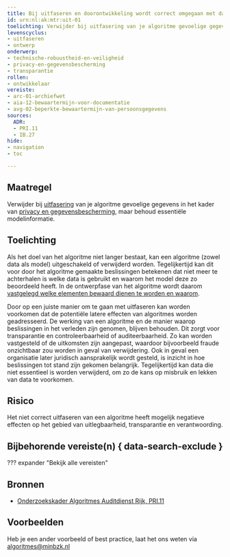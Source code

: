 ```yaml
---
title: Bij uitfaseren en doorontwikkeling wordt correct omgegaan met data en modelinformatie
id: urn:nl:ak:mtr:uit-01
toelichting: Verwijder bij uitfasering van je algoritme gevoelige gegevens in het kader van privacy en gegevensbescherming, maar behoud essentiële modelinformatie.
levenscyclus:
- uitfaseren
- ontwerp
onderwerp:
- technische-robuustheid-en-veiligheid
- privacy-en-gegevensbescherming
- transparantie
rollen:
- ontwikkelaar
vereiste:
- arc-01-archiefwet
- aia-12-bewaartermijn-voor-documentatie
- avg-02-beperkte-bewaartermijn-van-persoonsgegevens
sources:
  ADR:
  - PRI.11
  - IB.27
hide:
- navigation
- toc

---
```


<!-- Let op! onderstaande regel met 'tags' niet weghalen! Deze maakt automatisch de knopjes op basis van de metadata  -->
<!-- tags -->

## Maatregel
Verwijder bij [uitfasering](../../levenscyclus/uitfaseren.md) van je algoritme gevoelige gegevens in het kader van [privacy en gegevensbescherming](../../onderwerpen/privacy-en-gegevensbescherming.md), maar behoud essentiële modelinformatie.

## Toelichting
Als het doel van het algoritme niet langer bestaat, kan een algoritme (zowel data als model) uitgeschakeld of verwijderd worden.
Tegelijkertijd kan dit voor door het algoritme gemaakte beslissingen betekenen dat niet meer te achterhalen is welke data is gebruikt en waarom het model deze zo beoordeeld heeft.
In de ontwerpfase van het algoritme wordt daarom [vastgelegd welke elementen bewaard dienen te worden en waarom](2-owp-09-archiveren-documenten.md).

Door op een juiste manier om te gaan met uitfaseren kan worden voorkomen dat de potentiële latere effecten van algoritmes worden geadresseerd.
De werking van een algoritme en de manier waarop beslissingen in het verleden zijn genomen, blijven behouden. Dit zorgt voor transparantie en controleerbaarheid of auditeerbaarheid.
Zo kan worden vastgesteld of de uitkomsten zijn aangepast, waardoor bijvoorbeeld fraude onzichtbaar zou worden in geval van verwijdering.
Ook in geval een organisatie later juridisch aansprakelijk wordt gesteld, is inzicht in hoe beslissingen tot stand zijn gekomen belangrijk.
Tegelijkertijd kan data die niet essentieel is worden verwijderd, om zo de kans op misbruik en lekken van data te voorkomen.

## Risico
Het niet correct uitfaseren van een algoritme heeft mogelijk negatieve effecten op het gebied van uitlegbaarheid, transparantie en verantwoording.

## Bijbehorende vereiste(n) { data-search-exclude }
??? expander "Bekijk alle vereisten"
    <!-- list_vereisten_on_maatregelen_page -->

## Bronnen
- [Onderzoekskader Algoritmes Auditdienst Rijk, PRI.11](https://www.rijksoverheid.nl/documenten/rapporten/2023/07/11/onderzoekskader-algoritmes-adr-2023)

## Voorbeelden
Heb je een ander voorbeeld of best practice, laat het ons weten via [algoritmes@minbzk.nl](mailto:algoritmes@minbzk.nl)
